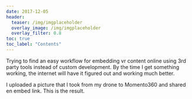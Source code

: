 ```yaml
---
date: 2017-12-05
header:
  teaser: /img/imgplaceholder
  overlay_image: /img/imgplaceholder
  overlay_filter: 0.8
toc: true
toc_label: "Contents"
--- 
```

Trying to find an easy workflow for embedding vr content online using 3rd
party tools instead of custom development. By the time I get something
working, the internet will have it figured out and working much better.

I uploaded a picture that I took from my drone to Momento360 and shared en
embed link. This is the result.  

